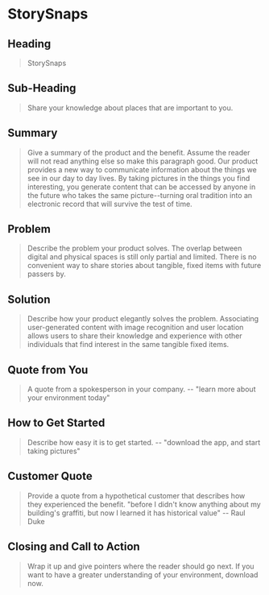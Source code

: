 # StorySnaps #

<!-- 
> This material was originally posted [here](http://www.quora.com/What-is-Amazons-approach-to-product-development-and-product-management). It is reproduced here for posterities sake.

There is an approach called "working backwards" that is widely used at Amazon. They work backwards from the customer, rather than starting with an idea for a product and trying to bolt customers onto it. While working backwards can be applied to any specific product decision, using this approach is especially important when developing new products or features.

For new initiatives a product manager typically starts by writing an internal press release announcing the finished product. The target audience for the press release is the new/updated product's customers, which can be retail customers or internal users of a tool or technology. Internal press releases are centered around the customer problem, how current solutions (internal or external) fail, and how the new product will blow away existing solutions.

If the benefits listed don't sound very interesting or exciting to customers, then perhaps they're not (and shouldn't be built). Instead, the product manager should keep iterating on the press release until they've come up with benefits that actually sound like benefits. Iterating on a press release is a lot less expensive than iterating on the product itself (and quicker!).

If the press release is more than a page and a half, it is probably too long. Keep it simple. 3-4 sentences for most paragraphs. Cut out the fat. Don't make it into a spec. You can accompany the press release with a FAQ that answers all of the other business or execution questions so the press release can stay focused on what the customer gets. My rule of thumb is that if the press release is hard to write, then the product is probably going to suck. Keep working at it until the outline for each paragraph flows. 

Oh, and I also like to write press-releases in what I call "Oprah-speak" for mainstream consumer products. Imagine you're sitting on Oprah's couch and have just explained the product to her, and then you listen as she explains it to her audience. That's "Oprah-speak", not "Geek-speak".

Once the project moves into development, the press release can be used as a touchstone; a guiding light. The product team can ask themselves, "Are we building what is in the press release?" If they find they're spending time building things that aren't in the press release (overbuilding), they need to ask themselves why. This keeps product development focused on achieving the customer benefits and not building extraneous stuff that takes longer to build, takes resources to maintain, and doesn't provide real customer benefit (at least not enough to warrant inclusion in the press release).
 -->
 
## Heading ##
 > StorySnaps

## Sub-Heading ##
 > Share your knowledge about places that are important to you.
  

## Summary ##
  > Give a summary of the product and the benefit. Assume the reader will not read anything else so make this paragraph good.
  Our product provides a new way to communicate information about the things we see in our day to day lives.
  By taking pictures in the things you find interesting, you generate content that can be accessed by anyone in the future who
  takes the same picture--turning oral tradition into an electronic record that will survive the test of time.  

## Problem ##
  > Describe the problem your product solves.
  The overlap between digital and physical spaces is still only partial and limited.  There is no convenient way to 
  share stories about tangible, fixed items with future passers by.

## Solution ##
  > Describe how your product elegantly solves the problem.
  Associating user-generated content with image recognition and user location allows users to share their knowledge and
  experience with other individuals that find interest in the same tangible fixed items.

## Quote from You ##
  > A quote from a spokesperson in your company.
  -- "learn more about your environment today"

## How to Get Started ##
  > Describe how easy it is to get started.
  -- "download the app, and start taking pictures"

## Customer Quote ##
  > Provide a quote from a hypothetical customer that describes how they experienced the benefit.
  "before <insert product name> I didn't know anything about my building's graffiti, but now I learned it has historical value"
  -- Raul Duke

## Closing and Call to Action ##
  > Wrap it up and give pointers where the reader should go next.
  If you want to have a greater understanding of your environment, download now.
